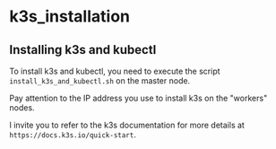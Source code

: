 # k3s_installation

## Installing k3s and kubectl
To install k3s and kubectl, you need to execute the script `install_k3s_and_kubectl.sh` on the master node.

Pay attention to the IP address you use to install k3s on the "workers" nodes.

I invite you to refer to the k3s documentation for more details at `https://docs.k3s.io/quick-start`.
